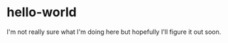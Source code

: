 hello-world
===========

I'm not really sure what I'm doing here but hopefully I'll figure it out soon.
